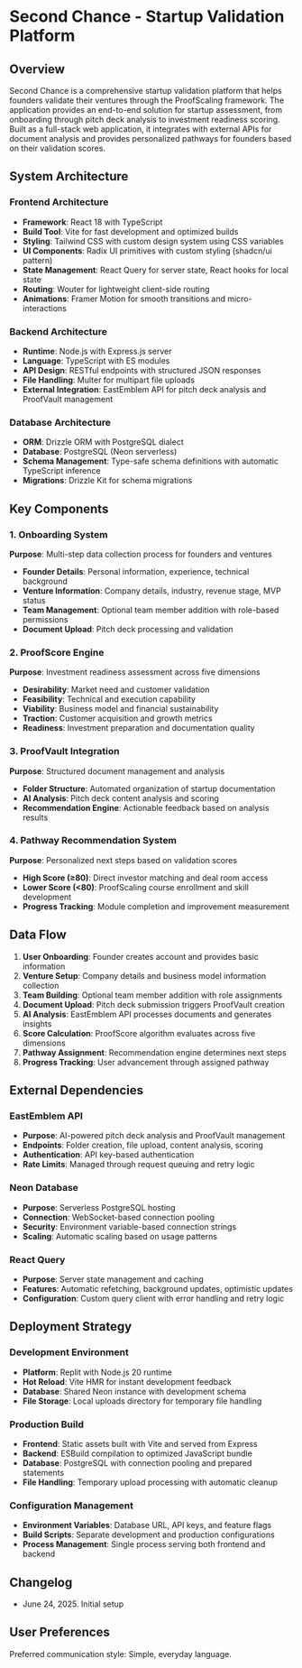 # Second Chance - Startup Validation Platform

## Overview

Second Chance is a comprehensive startup validation platform that helps founders validate their ventures through the ProofScaling framework. The application provides an end-to-end solution for startup assessment, from onboarding through pitch deck analysis to investment readiness scoring. Built as a full-stack web application, it integrates with external APIs for document analysis and provides personalized pathways for founders based on their validation scores.

## System Architecture

### Frontend Architecture
- **Framework**: React 18 with TypeScript
- **Build Tool**: Vite for fast development and optimized builds
- **Styling**: Tailwind CSS with custom design system using CSS variables
- **UI Components**: Radix UI primitives with custom styling (shadcn/ui pattern)
- **State Management**: React Query for server state, React hooks for local state
- **Routing**: Wouter for lightweight client-side routing
- **Animations**: Framer Motion for smooth transitions and micro-interactions

### Backend Architecture
- **Runtime**: Node.js with Express.js server
- **Language**: TypeScript with ES modules
- **API Design**: RESTful endpoints with structured JSON responses
- **File Handling**: Multer for multipart file uploads
- **External Integration**: EastEmblem API for pitch deck analysis and ProofVault management

### Database Architecture
- **ORM**: Drizzle ORM with PostgreSQL dialect
- **Database**: PostgreSQL (Neon serverless)
- **Schema Management**: Type-safe schema definitions with automatic TypeScript inference
- **Migrations**: Drizzle Kit for schema migrations

## Key Components

### 1. Onboarding System
**Purpose**: Multi-step data collection process for founders and ventures
- **Founder Details**: Personal information, experience, technical background
- **Venture Information**: Company details, industry, revenue stage, MVP status
- **Team Management**: Optional team member addition with role-based permissions
- **Document Upload**: Pitch deck processing and validation

### 2. ProofScore Engine
**Purpose**: Investment readiness assessment across five dimensions
- **Desirability**: Market need and customer validation
- **Feasibility**: Technical and execution capability
- **Viability**: Business model and financial sustainability
- **Traction**: Customer acquisition and growth metrics
- **Readiness**: Investment preparation and documentation quality

### 3. ProofVault Integration
**Purpose**: Structured document management and analysis
- **Folder Structure**: Automated organization of startup documentation
- **AI Analysis**: Pitch deck content analysis and scoring
- **Recommendation Engine**: Actionable feedback based on analysis results

### 4. Pathway Recommendation System
**Purpose**: Personalized next steps based on validation scores
- **High Score (≥80)**: Direct investor matching and deal room access
- **Lower Score (<80)**: ProofScaling course enrollment and skill development
- **Progress Tracking**: Module completion and improvement measurement

## Data Flow

1. **User Onboarding**: Founder creates account and provides basic information
2. **Venture Setup**: Company details and business model information collection
3. **Team Building**: Optional team member addition with role assignments
4. **Document Upload**: Pitch deck submission triggers ProofVault creation
5. **AI Analysis**: EastEmblem API processes documents and generates insights
6. **Score Calculation**: ProofScore algorithm evaluates across five dimensions
7. **Pathway Assignment**: Recommendation engine determines next steps
8. **Progress Tracking**: User advancement through assigned pathway

## External Dependencies

### EastEmblem API
- **Purpose**: AI-powered pitch deck analysis and ProofVault management
- **Endpoints**: Folder creation, file upload, content analysis, scoring
- **Authentication**: API key-based authentication
- **Rate Limits**: Managed through request queuing and retry logic

### Neon Database
- **Purpose**: Serverless PostgreSQL hosting
- **Connection**: WebSocket-based connection pooling
- **Security**: Environment variable-based connection strings
- **Scaling**: Automatic scaling based on usage patterns

### React Query
- **Purpose**: Server state management and caching
- **Features**: Automatic refetching, background updates, optimistic updates
- **Configuration**: Custom query client with error handling and retry logic

## Deployment Strategy

### Development Environment
- **Platform**: Replit with Node.js 20 runtime
- **Hot Reload**: Vite HMR for instant development feedback
- **Database**: Shared Neon instance with development schema
- **File Storage**: Local uploads directory for temporary file handling

### Production Build
- **Frontend**: Static assets built with Vite and served from Express
- **Backend**: ESBuild compilation to optimized JavaScript bundle
- **Database**: PostgreSQL with connection pooling and prepared statements
- **File Handling**: Temporary upload processing with automatic cleanup

### Configuration Management
- **Environment Variables**: Database URL, API keys, and feature flags
- **Build Scripts**: Separate development and production configurations
- **Process Management**: Single process serving both frontend and backend

## Changelog

- June 24, 2025. Initial setup

## User Preferences

Preferred communication style: Simple, everyday language.